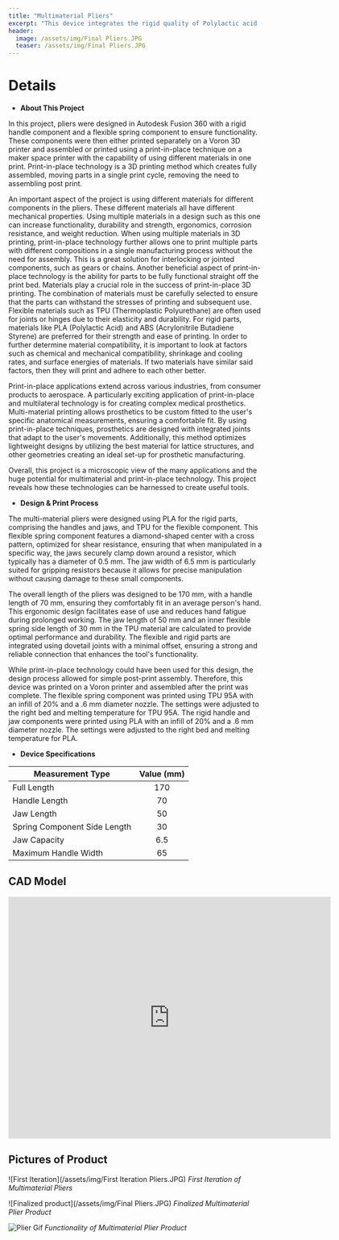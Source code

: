 ```yaml
---
title: "Multimaterial Pliers"
excerpt: "This device integrates the rigid quality of Polylactic acid (PLA) plastic and Thermoplastic polyurethane (TPU) plastic to create functioning pliers."
header:
  image: /assets/img/Final Pliers.JPG
  teaser: /assets/img/Final Pliers.JPG
---
```


# Details

* **About This Project** 

In this project, pliers were designed in Autodesk Fusion 360 with a rigid handle component and a flexible spring component to ensure functionality. These components were then either printed separately on a Voron 3D printer and assembled or printed using a print-in-place technique on a maker space printer with the capability of using different materials in one print. Print-in-place technology is a 3D printing method which creates fully assembled, moving parts in a single print cycle, removing the need to assembling post print. 

An important aspect of the project is using different materials for different components in the pliers. These different materials all have different mechanical properties. Using multiple materials in a design such as this one can increase functionality, durability and strength, ergonomics, corrosion resistance, and weight reduction. When using multiple materials in 3D printing, print-in-place technology further allows one to print multiple parts with different compositions in a single manufacturing process without the need for assembly. This is a great solution for interlocking or jointed components, such as gears or chains. Another beneficial aspect of print-in-place technology is the ability for parts to be fully functional straight off the print bed. Materials play a crucial role in the success of print-in-place 3D printing. The combination of materials must be carefully selected to ensure that the parts can withstand the stresses of printing and subsequent use. Flexible materials such as TPU (Thermoplastic Polyurethane) are often used for joints or hinges due to their elasticity and durability. For rigid parts, materials like PLA (Polylactic Acid) and ABS (Acrylonitrile Butadiene Styrene) are preferred for their strength and ease of printing. In order to further determine material compatibility, it is important to look at factors such as chemical and mechanical compatibility, shrinkage and cooling rates, and surface energies of materials. If two materials have similar said factors, then they will print and adhere to each other better.    

Print-in-place applications extend across various industries, from consumer products to aerospace. A particularly exciting application of print-in-place and multilateral technology is for creating complex medical prosthetics. Multi-material printing allows prosthetics to be custom fitted to the user's specific anatomical measurements, ensuring a comfortable fit. By using print-in-place techniques, prosthetics are designed with integrated joints that adapt to the user's movements. Additionally, this method optimizes lightweight designs by utilizing the best material for lattice structures, and other geometries creating an ideal set-up for prosthetic manufacturing. 

Overall, this project is a microscopic view of the many applications and the huge potential for multimaterial and print-in-place technology. This project reveals how these technologies can be harnessed to create useful tools. 

* **Design & Print Process** 

The multi-material pliers were designed using PLA for the rigid parts, comprising the handles and jaws, and TPU for the flexible component. This flexible spring component features a diamond-shaped center with a cross pattern, optimized for shear resistance, ensuring that when manipulated in a specific way, the jaws securely clamp down around a resistor, which typically has a diameter of 0.5 mm. The jaw width of 6.5 mm is particularly suited for gripping resistors because it allows for precise manipulation without causing damage to these small components.

The overall length of the pliers was designed to be 170 mm, with a handle length of 70 mm, ensuring they comfortably fit in an average person's hand. This ergonomic design facilitates ease of use and reduces hand fatigue during prolonged working. The jaw length of 50 mm and an inner flexible spring side length of 30 mm in the TPU material are calculated to provide optimal performance and durability. The flexible and rigid parts are integrated using dovetail joints with a minimal offset, ensuring a strong and reliable connection that enhances the tool's functionality. 

While print-in-place technology could have been used for this design, the design process allowed for simple post-print assembly. Therefore, this device was printed on a Voron printer and assembled after the print was complete. The flexible spring component was printed using TPU 95A with an infill of 20% and a .6 mm diameter nozzle. The settings were adjusted to the right bed and melting temperature for TPU 95A. The rigid handle and jaw components were printed using PLA with an infill of 20% and a .6 mm diameter nozzle. The settings were adjusted to the right bed and melting temperature for PLA.


* **Device Specifications** 

| Measurement Type         | Value (mm) | 
|--------------|:-----:|
| Full Length |170    |
| Handle Length     |70  |
| Jaw Length | 50   |
| Spring Component Side Length    |30  |
| Jaw Capacity | 6.5   |
| Maximum Handle Width |65  |
 

## CAD Model 
<iframe src="https://vanderbilt643.autodesk360.com/shares/public/SH512d4QTec90decfa6e5556d25f7eecaa6f?mode=embed" width="640" height="480" allowfullscreen="true" webkitallowfullscreen="true" mozallowfullscreen="true"  frameborder="0"></iframe>

## Pictures of Product 
![First Iteration](/assets/img/First Iteration Pliers.JPG)
*First Iteration of Multimaterial Pliers*

![Finalized product](/assets/img/Final Pliers.JPG)
*Finalized Multimaterial Plier Product*

![Plier Gif](/assets/img/Pliersslow.gif)
*Functionality of Multimaterial Plier Product*

